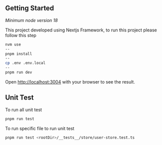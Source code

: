 ## Getting Started

_Minimum node version 18_

This project developed using Nextjs Framework, to run this project please follow this step

```bash
nvm use
--
pnpm install
--
cp .env .env.local
--
pnpm run dev
```

Open [http://localhost:3004](http://localhost:3004) with your browser to see the result.

## Unit Test

To run all unit test

```bash
pnpm run test
```

To run specific file to run unit test

```bash
pnpm run test <rootDir>/__tests__/store/user-store.test.ts
```
